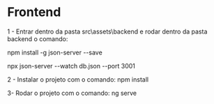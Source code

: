 # Frontend

1 - Entrar dentro da pasta src\assets\backend e rodar dentro da pasta backend o comando:

npm install -g json-server --save

npx json-server --watch db.json --port 3001

2 - Instalar o projeto com o comando: 
npm install

3- Rodar o projeto com o comando: 
ng serve
